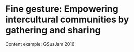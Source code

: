 # Fine gesture: Empowering intercultural communities by gathering and sharing

Content example: GSusJam 2016